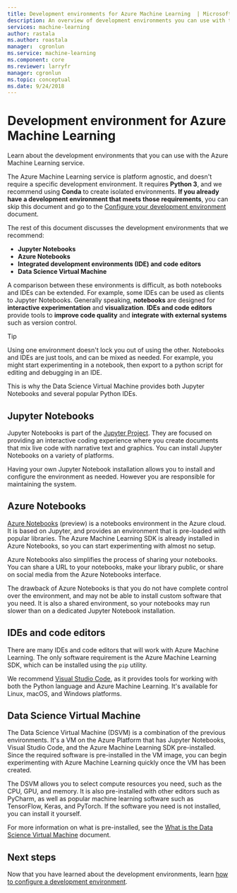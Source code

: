 ```yaml
---
title: Development environments for Azure Machine Learning  | Microsoft Docs
description: An overview of development environments you can use with the Azure Machine Learning service. Python 3 is the only requirement for your development environment, but we recommend also using Conda environments. For development tooling, we recommend Jupyter Notebooks, Azure Notebooks, and IDE/code editors.
services: machine-learning
author: rastala
ms.author: roastala
manager:  cgronlun
ms.service: machine-learning
ms.component: core
ms.reviewer: larryfr
manager: cgronlun
ms.topic: conceptual
ms.date: 9/24/2018
---
```


# Development environment for Azure Machine Learning 

Learn about the development environments that you can use with the Azure Machine Learning service. 

The Azure Machine Learning service is platform agnostic, and doesn't require a specific development environment. It requires __Python 3__, and we recommend using __Conda__ to create isolated environments. __If you already have a development environment that meets those requirements__, you can skip this document and go to the [Configure your development environment](how-to-configure-environment.md) document.

The rest of this document discusses the development environments that we recommend:

* __Jupyter Notebooks__
* __Azure Notebooks__
* __Integrated development environments (IDE) and code editors__
* __Data Science Virtual Machine__

A comparison between these environments is difficult, as both notebooks and IDEs can be extended. For example, some IDEs can be used as clients to Jupyter Notebooks. Generally speaking, __notebooks__ are designed for __interactive experimentation__ and __visualization__. __IDEs and code editors__ provide tools to __improve code quality__ and __integrate with external systems__ such as version control.

> [!TIP]
> Using one environment doesn't lock you out of using the other. Notebooks and IDEs are just tools, and can be mixed as needed. For example, you might start experimenting in a notebook, then export to a python script for editing and debugging in an IDE.
>
> This is why the Data Science Virtual Machine provides both Jupyter Notebooks and several popular Python IDEs.

## Jupyter Notebooks

Jupyter Notebooks is part of the [Jupyter Project](https://jupyter.org/). They are focused on providing an interactive coding experience where you create documents that mix live code with narrative text and graphics. You can install Jupyter Notebooks on a variety of platforms.

Having your own Jupyter Notebook installation allows you to install and configure the environment as needed. However you are responsible for maintaining the system.

## Azure Notebooks

[Azure Notebooks](https://notebooks.azure.com) (preview) is a notebooks environment in the Azure cloud. It is based on Jupyter, and provides an environment that is pre-loaded with popular libraries. The Azure Machine Learning SDK is already installed in Azure Notebooks, so you can start experimenting with almost no setup.

Azure Notebooks also simplifies the process of sharing your notebooks. You can share a URL to your notebooks, make your library public, or share on social media from the Azure Notebooks interface.

The drawback of Azure Notebooks is that you do not have complete control over the environment, and may not be able to install custom software that you need. It is also a shared environment, so your notebooks may run slower than on a dedicated Jupyter Notebook installation.

## IDEs and code editors

There are many IDEs and code editors that will work with Azure Machine Learning. The only software requirement is the Azure Machine Learning SDK, which can be installed using the `pip` utility.

We recommend [Visual Studio Code](https://code.visualstudio.com/), as it provides tools for working with both the Python language and Azure Machine Learning. It's available for Linux, macOS, and Windows platforms.

## Data Science Virtual Machine

The Data Science Virtual Machine (DSVM) is a combination of the previous environments. It's a VM on the Azure Platform that has Jupyter Notebooks, Visual Studio Code, and the Azure Machine Learning SDK pre-installed. Since the required software is pre-installed in the VM image, you can begin experimenting with Azure Machine Learning quickly once the VM has been created.

The DSVM allows you to select compute resources you need, such as the CPU, GPU, and memory. It is also pre-installed with other editors such as PyCharm, as well as popular machine learning software such as TensorFlow, Keras, and PyTorch. If the software you need is not installed, you can install it yourself.

For more information on what is pre-installed, see the [What is the Data Science Virtual Machine](../data-science-virtual-machine/overview.md) document.

## Next steps

Now that you have learned about the development environments, learn [how to configure a development environment](how-to-configure-environment.md).

